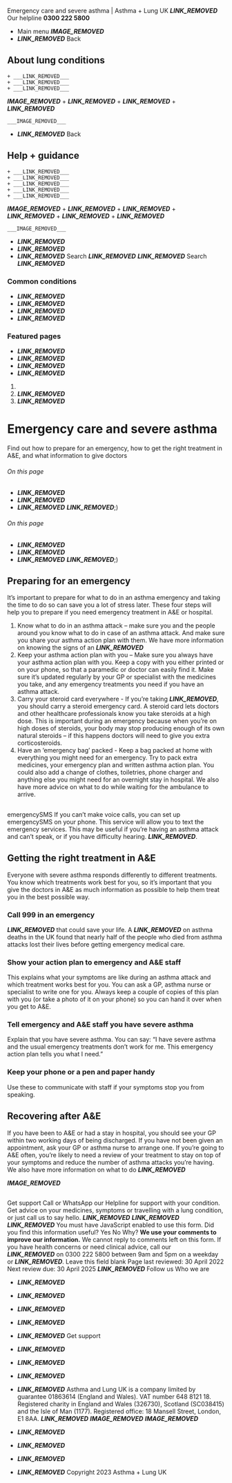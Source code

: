 
Emergency care and severe asthma | Asthma + Lung UK
 ___LINK_REMOVED___
 Our helpline **0300 222 5800**
* Main menu
___IMAGE_REMOVED___
* ___LINK_REMOVED___
 Back
 
## About lung conditions
	+ ___LINK_REMOVED___
	+ ___LINK_REMOVED___
	+ ___LINK_REMOVED___
___IMAGE_REMOVED___
	+ ___LINK_REMOVED___
	+ ___LINK_REMOVED___
	+ ___LINK_REMOVED___
	
	
	___IMAGE_REMOVED___
* ___LINK_REMOVED___
 Back
 
## Help + guidance
	+ ___LINK_REMOVED___
	+ ___LINK_REMOVED___
	+ ___LINK_REMOVED___
	+ ___LINK_REMOVED___
	+ ___LINK_REMOVED___
___IMAGE_REMOVED___
	+ ___LINK_REMOVED___
	+ ___LINK_REMOVED___
	+ ___LINK_REMOVED___
	+ ___LINK_REMOVED___
	+ ___LINK_REMOVED___
	
	
	___IMAGE_REMOVED___
* ___LINK_REMOVED___
* ___LINK_REMOVED___
* ___LINK_REMOVED___
Search
___LINK_REMOVED___ 
 ___LINK_REMOVED___
Search
___LINK_REMOVED___
### Common conditions
* ___LINK_REMOVED___
* ___LINK_REMOVED___
* ___LINK_REMOVED___
* ___LINK_REMOVED___
### Featured pages
* ___LINK_REMOVED___
* ___LINK_REMOVED___
* ___LINK_REMOVED___
* ___LINK_REMOVED___
1. 
3. ___LINK_REMOVED___
5. ___LINK_REMOVED___
# Emergency care and severe asthma
Find out how to prepare for an emergency, how to get the right treatment in A&E, and what information to give doctors
###### On this page
* ___LINK_REMOVED___
* ___LINK_REMOVED___
* ___LINK_REMOVED___
___LINK_REMOVED___;) 
###### On this page
* ___LINK_REMOVED___
* ___LINK_REMOVED___
* ___LINK_REMOVED___
___LINK_REMOVED___;) 
## Preparing for an emergency
It’s important to prepare for what to do in an asthma emergency and taking the time to do so can save you a lot of stress later. These four steps will help you to prepare if you need emergency treatment in A&E or hospital.
1. Know what to do in an asthma attack – make sure you and the people around you know what to do in case of an asthma attack. And make sure you share your asthma action plan with them. We have more information on knowing the signs of an ___LINK_REMOVED___
2. Keep your asthma action plan with you – Make sure you always have your asthma action plan with you. Keep a copy with you either printed or on your phone, so that a paramedic or doctor can easily find it. Make sure it’s updated regularly by your GP or specialist with the medicines you take, and any emergency treatments you need if you have an asthma attack.
3. Carry your steroid card everywhere - If you’re taking ___LINK_REMOVED___, you should carry a steroid emergency card. A steroid card lets doctors and other healthcare professionals know you take steroids at a high dose. This is important during an emergency because when you’re on high doses of steroids, your body may stop producing enough of its own natural steroids – if this happens doctors will need to give you extra corticosteroids.
4. Have an ‘emergency bag’ packed - Keep a bag packed at home with everything you might need for an emergency. Try to pack extra medicines, your emergency plan and written asthma action plan. You could also add a change of clothes, toiletries, phone charger and anything else you might need for an overnight stay in hospital. We also have more advice on what to do while waiting for the ambulance to arrive.
## 
 emergencySMS
If you can’t make voice calls, you can set up emergencySMS on your phone. This service will allow you to text the emergency services. This may be useful if you’re having an asthma attack and can’t speak, or if you have difficulty hearing.
___LINK_REMOVED___.
## Getting the right treatment in A&E
Everyone with severe asthma responds differently to different treatments. You know which treatments work best for you, so it’s important that you give the doctors in A&E as much information as possible to help them treat you in the best possible way.
### Call 999 in an emergency
___LINK_REMOVED___ that could save your life. A ___LINK_REMOVED___ on asthma deaths in the UK found that nearly half of the people who died from asthma attacks lost their lives before getting emergency medical care.
### Show your action plan to emergency and A&E staff
This explains what your symptoms are like during an asthma attack and which treatment works best for you. You can ask a GP, asthma nurse or specialist to write one for you. Always keep a couple of copies of this plan with you (or take a photo of it on your phone) so you can hand it over when you get to A&E.
### Tell emergency and A&E staff you have severe asthma
Explain that you have severe asthma. You can say: “I have severe asthma and the usual emergency treatments don’t work for me. This emergency action plan tells you what I need.”
### Keep your phone or a pen and paper handy
Use these to communicate with staff if your symptoms stop you from speaking.
## Recovering after A&E
If you have been to A&E or had a stay in hospital, you should see your GP within two working days of being discharged. If you have not been given an appointment, ask your GP or asthma nurse to arrange one.
If you’re going to A&E often, you’re likely to need a review of your treatment to stay on top of your symptoms and reduce the number of asthma attacks you’re having.
We also have more information on what to do ___LINK_REMOVED___
 
___IMAGE_REMOVED___
## 
 Get support
Call or WhatsApp our Helpline for support with your condition. Get advice on your medicines, symptoms or travelling with a lung condition, or just call us to say hello.
___LINK_REMOVED___
___LINK_REMOVED___
___LINK_REMOVED___
You must have JavaScript enabled to use this form.
Did you find this information useful?
Yes
No
Why?
**We use your comments to improve our information.** We cannot reply to comments left on this form. If you have health concerns or need clinical advice, call our ___LINK_REMOVED___ on 0300 222 5800 between 9am and 5pm on a weekday or ___LINK_REMOVED___.
Leave this field blank
Page last reviewed: 
30 April 2022
Next review due: 
30 April 2025
 ___LINK_REMOVED___
Follow us
 Who we are
 
* ___LINK_REMOVED___
* ___LINK_REMOVED___
* ___LINK_REMOVED___
* ___LINK_REMOVED___
* ___LINK_REMOVED___
 Get support
 
* ___LINK_REMOVED___
* ___LINK_REMOVED___
* ___LINK_REMOVED___
* ___LINK_REMOVED___
Asthma and Lung UK is a company limited by guarantee 01863614 (England and Wales). VAT number 648 8121 18.
Registered charity in England and Wales (326730), Scotland (SC038415) and the Isle of Man (1177). Registered office: 18 Mansell Street, London, E1 8AA.
___LINK_REMOVED___
___IMAGE_REMOVED___
___IMAGE_REMOVED___
* ___LINK_REMOVED___
* ___LINK_REMOVED___
* ___LINK_REMOVED___
* ___LINK_REMOVED___
 Copyright 2023 Asthma + Lung UK
 

